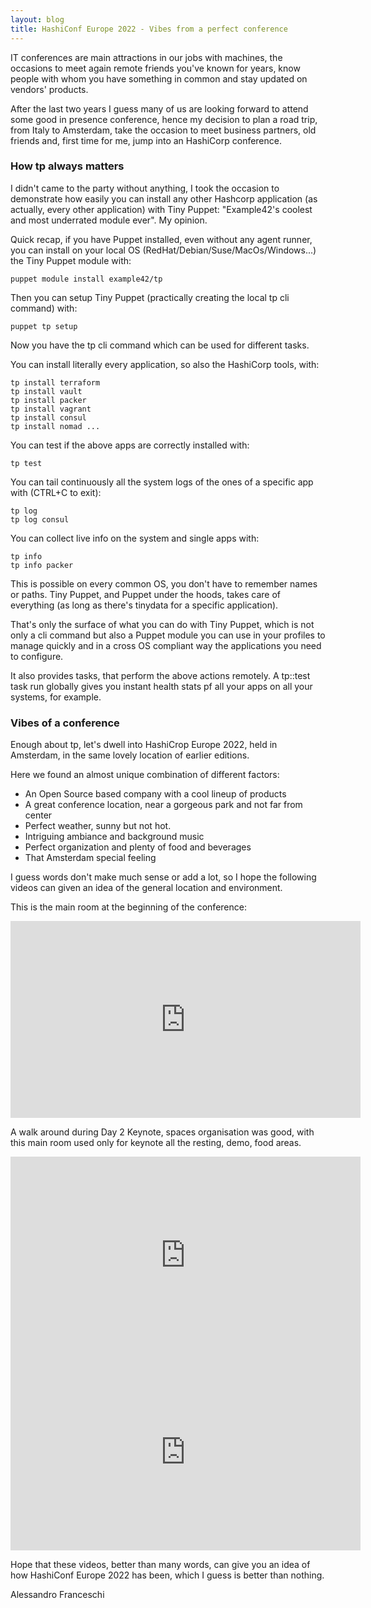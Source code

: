 ```yaml
---
layout: blog
title: HashiConf Europe 2022 - Vibes from a perfect conference
---
```


IT conferences are main attractions in our jobs with machines, the occasions to meet again remote friends you've known for years, know people with whom you have something in common and stay updated on vendors' products.

After the last two years I guess many of us are looking forward to attend some good in presence conference, hence my decision to plan a road trip, from Italy to Amsterdam, take the occasion to meet business partners, old friends and, first time for me, jump into an HashiCorp conference.


### How tp always matters

I didn't came to the party without anything, I took the occasion to demonstrate how easily you can install any other Hashcorp application (as actually, every other application) with Tiny Puppet:
"Example42's coolest and most underrated module ever".
My opinion.

Quick recap, if you have Puppet installed, even without any agent runner, you can install on your local OS (RedHat/Debian/Suse/MacOs/Windows...) the Tiny Puppet module with:

    puppet module install example42/tp

Then you can setup Tiny Puppet (practically creating the local tp cli command) with:

    puppet tp setup

Now you have the tp cli command which can be used for different tasks.

You can install literally every application, so also the HashiCorp tools, with:

    tp install terraform
    tp install vault
    tp install packer
    tp install vagrant
    tp install consul
    tp install nomad ...

You can test if the above apps are correctly installed with:

    tp test

You can tail continuously all the system logs of the ones of a specific app with (CTRL+C to exit):

    tp log
    tp log consul

You can collect live info on the system and single apps with: 

    tp info
    tp info packer

This is possible on every common OS, you don't have to remember names or paths. Tiny Puppet, and Puppet under the hoods, takes care of everything (as long as there's tinydata for a specific application).

That's only the surface of what you can do with Tiny Puppet, which is not only a cli command but also a Puppet module you can use in your profiles to manage quickly and in a cross OS compliant way the applications you need to configure.

It also provides tasks, that perform the above actions remotely. A tp::test task run globally gives you instant health stats pf all your apps on all your systems, for example.


### Vibes of a conference

Enough about tp, let's dwell into HashiCrop Europe 2022, held in Amsterdam, in the same lovely location of earlier editions.

Here we found an almost unique combination of different factors:

- An Open Source based company with a cool lineup of products
- A great conference location, near a gorgeous park and not far from center
- Perfect weather, sunny but not hot.
- Intriguing ambiance and background music
- Perfect organization and plenty of food and beverages
- That Amsterdam special feeling 

I guess words don't make much sense or add a lot, so I hope the following videos can given an idea of the general location and environment.

This is the main room at the beginning of the conference:

<iframe width="560" height="315" src="https://www.youtube.com/embed/3zchzz96t1Q" title="YouTube video player" frameborder="0" allow="accelerometer; autoplay; clipboard-write; encrypted-media; gyroscope; picture-in-picture" allowfullscreen></iframe>

A walk around during Day 2 Keynote, spaces organisation was good, with this main room used only for keynote all the resting, demo, food areas.

<iframe width="560" height="315" src="https://www.youtube.com/embed/BZbQh0rIVuk" title="YouTube video player" frameborder="0" allow="accelerometer; autoplay; clipboard-write; encrypted-media; gyroscope; picture-in-picture" allowfullscreen></iframe>


<iframe width="560" height="315" src="https://www.youtube.com/embed/CpbTVZRjgTQ" title="YouTube video player" frameborder="0" allow="accelerometer; autoplay; clipboard-write; encrypted-media; gyroscope; picture-in-picture" allowfullscreen></iframe>

Hope that these videos, better than many words, can give you an idea of how HashiConf Europe 2022 has been, which I guess is better than nothing.


Alessandro Franceschi

